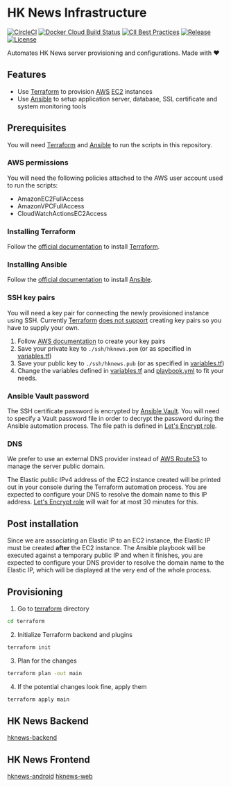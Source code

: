 # HK News Infrastructure

[![CircleCI](https://img.shields.io/circleci/project/github/ayltai/hknews-infrastructure/master.svg?style=flat)](https://circleci.com/gh/ayltai/hknews-infrastructure)
[![Docker Cloud Build Status](https://img.shields.io/docker/cloud/build/ayltai/hknews-infrastructure)](https://cloud.docker.com/u/ayltai/repository/docker/ayltai/hknews-infrastructure)
[![CII Best Practices](https://bestpractices.coreinfrastructure.org/projects/3231/badge)](https://bestpractices.coreinfrastructure.org/projects/3231)
[![Release](https://img.shields.io/github/release/ayltai/hknews-infrastructure.svg?style=flat)](https://github.com/ayltai/hknews-infrastructure/releases)
[![License](https://img.shields.io/github/license/ayltai/hknews-infrastructure.svg?style=flat)](https://github.com/ayltai/hknews-infrastructure/blob/master/LICENSE)

Automates HK News server provisioning and configurations. Made with ❤

## Features
* Use [Terraform](https://www.terraform.io/) to provision [AWS](https://aws.amazon.com/) [EC2](https://aws.amazon.com/ec2/) instances
* Use [Ansible](https://www.ansible.com/) to setup application server, database, SSL certificate and system monitoring tools

## Prerequisites
You will need [Terraform](https://www.terraform.io/) and [Ansible](https://www.ansible.com/) to run the scripts in this repository.

### AWS permissions
You will need the following policies attached to the AWS user account used to run the scripts:
* AmazonEC2FullAccess
* AmazonVPCFullAccess
* CloudWatchActionsEC2Access

### Installing Terraform
Follow the [official documentation](https://learn.hashicorp.com/terraform/getting-started/install.html) to install [Terraform](https://www.terraform.io/).

### Installing Ansible
Follow the [official documentation](https://docs.ansible.com/ansible/latest/installation_guide/intro_installation.html) to install [Ansible](https://www.ansible.com/).

### SSH key pairs
You will need a key pair for connecting the newly provisioned instance using SSH. Currently [Terraform](https://www.terraform.io/) [does not support](https://www.terraform.io/docs/providers/aws/r/key_pair.html) creating key pairs so you have to supply your own.

1. Follow [AWS documentation](https://docs.aws.amazon.com/AWSEC2/latest/UserGuide/ec2-key-pairs.html#how-to-generate-your-own-key-and-import-it-to-aws) to create your key pairs
2. Save your private key to `./ssh/hknews.pem` (or as specified in [variables.tf](https://github.com/ayltai/hknews-infrastructure/tree/master/terraform/variables.tf))
3. Save your public key to `./ssh/hknews.pub` (or as specified in [variables.tf](https://github.com/ayltai/hknews-infrastructure/tree/master/terraform/variables.tf))
4. Change the variables defined in [variables.tf](https://github.com/ayltai/hknews-infrastructure/tree/master/terraform/variables.tf) and [playbook.yml](https://github.com/ayltai/hknews-infrastructure/tree/master/ansible/playbook.yml) to fit your needs.

### Ansible Vault password
The SSH certificate password is encrypted by [Ansible Vault](https://docs.ansible.com/ansible/latest/user_guide/vault.html). You will need to specify a Vault password file in order to decrypt the password during the Ansible automation process. The file path is defined in [Let's Encrypt role](https://github.com/ayltai/hknews-infrastructure/tree/master/ansible/letsencrypt/vars/main.yml).

### DNS
We prefer to use an external DNS provider instead of [AWS Route53](https://aws.amazon.com/route53/) to manage the server public domain.

The Elastic public IPv4 address of the EC2 instance created will be printed out in your console during the Terraform automation process. You are expected to configure your DNS to resolve the domain name to this IP address. [Let's Encrypt role](https://github.com/ayltai/hknews-infrastructure/tree/master/ansible/letsencrypt) will wait for at most 30 minutes for this.

## Post installation
Since we are associating an Elastic IP to an EC2 instance, the Elastic IP must be created **after** the EC2 instance. The Ansible playbook will be executed against a temporary public IP and when it finishes, you are expected to configure your DNS provider to resolve the domain name to the Elastic IP, which will be displayed at the very end of the whole process.

## Provisioning
1. Go to [terraform](https://github.com/ayltai/hknews-infrastructure/tree/master/terraform) directory
  ```sh
  cd terraform
  ```
2. Initialize Terraform backend and plugins
  ```sh
  terraform init
  ```
3. Plan for the changes
  ```sh
  terraform plan -out main
  ```
4. If the potential changes look fine, apply them
  ```sh
  terraform apply main
  ```

## HK News Backend
[hknews-backend](https://github.com/ayltai/hknews-backend)

## HK News Frontend
[hknews-android](https://github.com/ayltai/hknews-android)
[hknews-web](https://github.com/ayltai/hknews-web)
